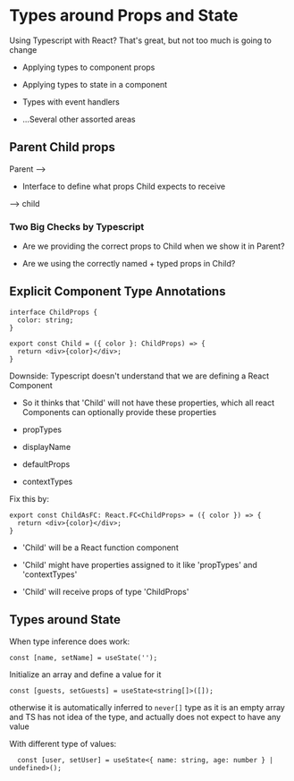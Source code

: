 # Types around Props and State

Using Typescript with React? That's great, but not too much is going to change

- Applying types to component props

- Applying types to state in a component

- Types with event handlers

- ...Several other assorted areas

## Parent Child props

Parent -->

- Interface to define what props Child expects to receive

--> child

### Two Big Checks by Typescript

- Are we providing the correct props to Child when we show it in Parent?

- Are we using the correctly named + typed props in Child?

## Explicit Component Type Annotations

```
interface ChildProps {
  color: string;
}

export const Child = ({ color }: ChildProps) => {
  return <div>{color}</div>;
}
```

Downside: Typescript doesn't understand that we are defining a React Component

- So it thinks that 'Child' will not have these properties, which all react Components can optionally provide these properties

- propTypes
- displayName
- defaultProps
- contextTypes

Fix this by:

```
export const ChildAsFC: React.FC<ChildProps> = ({ color }) => {
  return <div>{color}</div>;
}
```

- 'Child' will be a React function component

- 'Child' might have properties assigned to it like 'propTypes' and 'contextTypes'

- 'Child' will receive props of type 'ChildProps'

## Types around State

When type inference does work:

```
const [name, setName] = useState('');
```

Initialize an array and define a value for it

```
const [guests, setGuests] = useState<string[]>([]);
```

otherwise it is automatically inferred to `never[]` type as it is an empty array and TS has not idea of the type, and actually does not expect to have any value

With different type of values:

```
  const [user, setUser] = useState<{ name: string, age: number } | undefined>();

```
